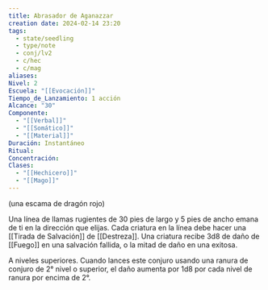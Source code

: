 ```yaml
---
title: Abrasador de Aganazzar
creation date: 2024-02-14 23:20
tags:
  - state/seedling
  - type/note
  - conj/lv2
  - c/hec
  - c/mag
aliases: 
Nivel: 2
Escuela: "[[Evocación]]"
Tiempo_de_Lanzamiento: 1 acción
Alcance: "30"
Componente:
  - "[[Verbal]]"
  - "[[Somático]]"
  - "[[Material]]"
Duración: Instantáneo
Ritual: 
Concentración: 
Clases:
  - "[[Hechicero]]"
  - "[[Mago]]"
---
```

(una escama de dragón rojo)

Una línea de llamas rugientes de 30 pies de largo y 5 pies de ancho emana de ti en la dirección que elijas. Cada criatura en la línea debe hacer una [[Tirada de Salvación]] de [[Destreza]].
Una criatura recibe 3d8 de daño de [[Fuego]] en una salvación fallida, o la mitad de daño en una exitosa.

A niveles superiores. Cuando lances este conjuro usando una ranura de conjuro de 2° nivel o
superior, el daño aumenta por 1d8 por cada nivel de ranura por encima de 2°.